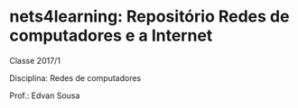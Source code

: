 # nets4learning: Repositório Redes de computadores e a Internet

Classe 2017/1

Disciplina: Redes de computadores

Prof.: Edvan Sousa


